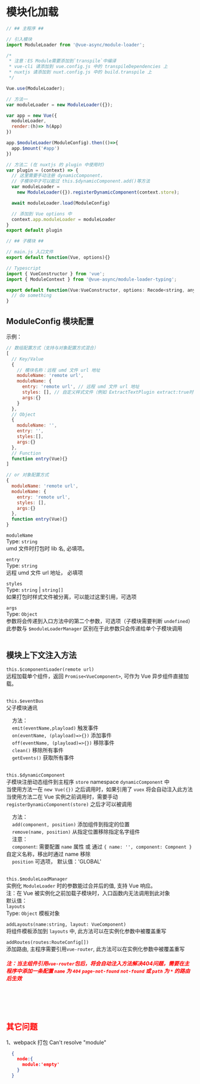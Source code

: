 # 模块化加载

```js
// ## 主程序 ##

// 引入模块
import ModuleLoader from '@vue-async/module-loader';

/*
 * 注意：ES Module需要添加到`transpile`中编译
 * vue-cli 请添加到 vue.config.js 中的 transpileDependencies 上
 * nuxtjs 请添加到 nuxt.config.js 中的 build.transpile 上
 */

Vue.use(ModuleLoader);

// 方法一
var moduleLoader = new ModuleLoader({});

var app = new Vue({
  moduleLoader,
  render:(h)=> h(App)
})

app.$moduleLoader(ModuleConfig).then(()=>{
  app.$mount('#app')
})

// 方法二 (在 nuxtjs 的 plugin 中使用时)
var plugin = (context) => {
  // 这里需要手动注册 dynamicComponent，
  // 子模块中才可以能过 this.$dynamicComponent.add()等方法
  var moduleLoader = 
    new ModuleLoader({}).registerDynamicComponent(context.store);

  await moduleLoader.load(ModuleConfig)

  // 添加到 Vue options 中
  context.app.moduleLoader = moduleLoader
}
export default plugin

```
``` js
// ## 子模块 ##

// main.js 入口文件
export default function(Vue, options){}

// Typescript
import { VueConstructor } from 'vue';
import { ModuleContext } from '@vue-async/module-loader-typing';

export default function(Vue:VueConstructor, options: Recode<string, any> ={}){
  // do something
}
```

## ModuleConfig 模块配置

示例：
``` js
// 数组配置方式（支持与对象配置方式混合）
[
  // Key/Value
  {
    // 模块名称：远程 umd 文件 url 地址
    moduleName: 'remote url',
    moduleName: {
      entry: 'remote url', // 远程 umd 文件 url 地址
      styles: [], // 自定义样式文件（例如 ExtractTextPlugin extract:true时打成独立 css文件）
      args:{}
    }
  },
  // Object
  {
    moduleName: '',
    entry: '',
    styles:[],
    args:{}
  },
  // Function
  function entry(Vue){}
]

// or 对象配置方式
{
  moduleName: 'remote url',
  moduleName: {
    entry: 'remote url',
    styles: [],
    args:{}
  },
  function entry(Vue){}
}
```
`moduleName`  
Type: `string`    
umd 文件时打包时 lib 名, 必填项。


`entry`  
Type: `string`  
远程 umd 文件 url 地址， 必填项

`styles`  
Type: `string` | `string[]`  
如果打包时样式文件被分离，可以能过这里引用，可选项

`args`  
Type: `Object`  
参数将会传递到入口方法中的第二个参数，可选项（子模块需要判断 `undefined`）  
此参数与 `$moduleLoaderManager` 区别在于此参数只会传递给单个子模块调用  
<br>

## 模块上下文注入方法 
`this.$componentLoader(remote url)`  
远程加载单个组件，返回 `Promise<VueComponent>`, 可作为 Vue 异步组件直接加载。  
<br>

`this.$eventBus`  
 父子模块通讯  

&nbsp;&nbsp;&nbsp; 方法：  
&nbsp;&nbsp;&nbsp; `emit(eventName,playload)` 触发事件  
&nbsp;&nbsp;&nbsp; `on(eventName, (playload)=>{})` 添加事件  
&nbsp;&nbsp;&nbsp; `off(eventName, (playload)=>{})` 移除事件  
&nbsp;&nbsp;&nbsp; `clean()` 移除所有事件  
&nbsp;&nbsp;&nbsp; `getEvents()` 获取所有事件  
<br>

`this.$dynamicComponent`  
子模块注册动态组件到主程序 `store` namespace `dynamicComponent` 中  
当使用方法一在 `new Vue({})` 之后调用时，如果引用了 `vuex` 将会自动注入此方法  
当使用方法二在 Vue 实例之前调用时，需要手动 `registerDynamicComponent(store)` 之后才可以被调用  

&nbsp;&nbsp;&nbsp; 方法：  
&nbsp;&nbsp;&nbsp; `add(component, position)` 添加组件到指定的位置  
&nbsp;&nbsp;&nbsp; `remove(name, position)` 从指定位置移除指定名字组件  
&nbsp;&nbsp;&nbsp; 注意：  
&nbsp;&nbsp;&nbsp; `component`: 需要配置 `name` 属性 或 通过 `{ name: '', component: Compnent }` 自定义名称，移出时通过 name 移除  
&nbsp;&nbsp;&nbsp; `position` 可选项， 默认值：'GLOBAL'  
<br>

`this.$moduleLoadManager`  
实例化 `ModuleLoader` 时的参数能过合并后的值, 支持 Vue 响应。  
注：在 Vue 被实例化之前加载子模块时，入口函数内无法调用到此对象  
默认值：  
`layouts`  
Type: `Object`
模板对象

`addLayouts(name:string, layout: VueComponent)`  
将组件模板添加到 `layouts` 中, 此方法可以在实例化参数中被覆盖重写  

`addRoutes(routes:RouteConfig[])`  
添加路由, 主程序需要引用`vue-router`, 此方法可以在实例化参数中被覆盖重写  

##### <font color="red">注：当主组件引用`vue-router`包后，将会自动注入方法解决404问题，需要在主程序中添加一条配置 `name` 为 `404` `page-not-found` `not-found` 或 `path` 为 `*` 的路由后生效</font>

<br>
<br>
<br>

## <font color="red">其它问题</font>
1、webpack 打包 Can't resolve "module"  
``` json
  {
    node:{
      module:'empty'
    }
  }
```



